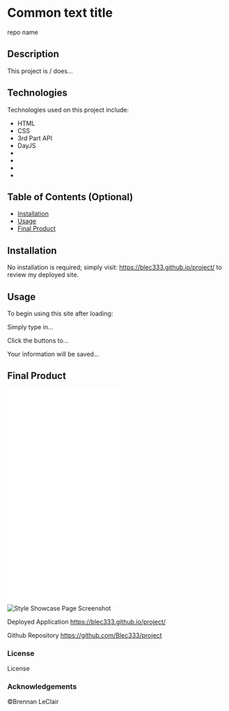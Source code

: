 # Common text title

repo name

## Description 

This project is / does...


## Technologies

Technologies used on this project include:
* HTML
* CSS
* 3rd Part API
* DayJS
* 
*
*
*


## Table of Contents (Optional)

* [Installation](#installation)
* [Usage](#usage)
* [Final Product](#finalproduct)

## Installation

No installation is required; simply visit: https://blec333.github.io/project/ to review my deployed site.


## Usage 

To begin using this site after loading:

Simply type in...

Click the buttons to...

Your information will be saved...

## Final Product

<img title="image" alt="Style Showcase Page Screenshot" src="./assets/images/image1.jpg">
<img title="image" alt="Style Showcase Page Screenshot" src="./assets/images/image2.jpg">
<img title="image" alt="Style Showcase Page Screenshot" src="./assets/images/image3.gif">



Deployed Application
https://blec333.github.io/project/

Github Repository
https://github.com/Blec333/project


### License

License


### Acknowledgements

©Brennan LeClair
